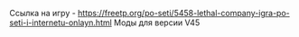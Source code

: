Ссылка на игру - https://freetp.org/po-seti/5458-lethal-company-igra-po-seti-i-internetu-onlayn.html
Моды для версии V45

